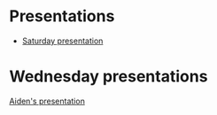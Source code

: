 # Presentations

- [Saturday presentation](https://github.com/NordicESMhub/NEGI-Abisko-2019/raw/master/content/topics/group-3/presentations/Group_3_presentation.pdf)

# Wednesday presentations

[Aiden's presentation](https://docs.google.com/presentation/d/14klqok0sgxgGz3__5iFUm3Wy4BPPMYFunuiMbrGUTGE/edit?usp=sharing)
